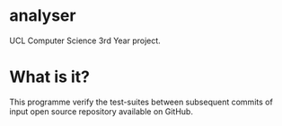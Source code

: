 # analyser

UCL Computer Science 3rd Year project.

# What is it?

This programme verify the test-suites between subsequent commits of input open source repository available on GitHub.


